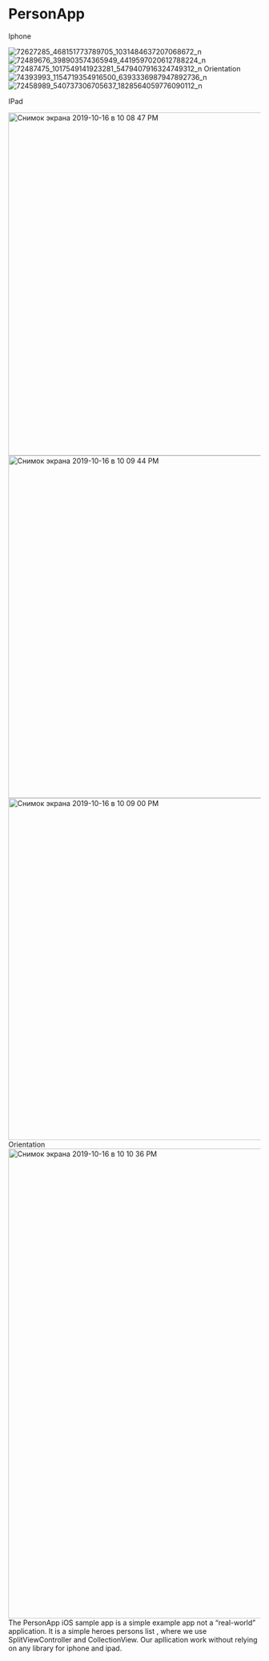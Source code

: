 # PersonApp
 Iphone 
 
![72627285_468151773789705_1031484637207068672_n](https://user-images.githubusercontent.com/24794589/66947761-8200d800-f064-11e9-9123-2f43d75adca3.jpg)
![72489676_398903574365949_4419597020612788224_n](https://user-images.githubusercontent.com/24794589/66947775-8927e600-f064-11e9-9bab-5a2fa8838bad.jpg)
![72487475_1017549141923281_5479407916324749312_n](https://user-images.githubusercontent.com/24794589/66947778-8b8a4000-f064-11e9-9187-30e7d4dfa62c.jpg)
  Orientation
![74393993_1154719354916500_6393336987947892736_n](https://user-images.githubusercontent.com/24794589/66948668-32bba700-f066-11e9-98a8-9979352d17f6.jpg)
![72458989_540737306705637_1828564059776090112_n](https://user-images.githubusercontent.com/24794589/66948699-3ea76900-f066-11e9-9156-9b0df013bda1.jpg)
  
IPad

<img width="685" alt="Снимок экрана 2019-10-16 в 10 08 47 PM" src="https://user-images.githubusercontent.com/24794589/66948781-64cd0900-f066-11e9-85f2-c9ba06c57358.png">
<img width="684" alt="Снимок экрана 2019-10-16 в 10 09 44 PM" src="https://user-images.githubusercontent.com/24794589/66948833-7d3d2380-f066-11e9-98b5-fd4a96522c0e.png">
<img width="683" alt="Снимок экрана 2019-10-16 в 10 09 00 PM" src="https://user-images.githubusercontent.com/24794589/66948880-93e37a80-f066-11e9-8133-fa07d043ebdb.png">
  Orientation 
<img width="938" alt="Снимок экрана 2019-10-16 в 10 10 36 PM" src="https://user-images.githubusercontent.com/24794589/66949096-f0df3080-f066-11e9-8612-d9a8b8b773e0.png">
 The PersonApp iOS sample app is a simple example app not a “real-world” application. It is a simple heroes persons list , where we use SplitViewController and CollectionView. Our apllication  work without relying on any library for iphone and ipad.
